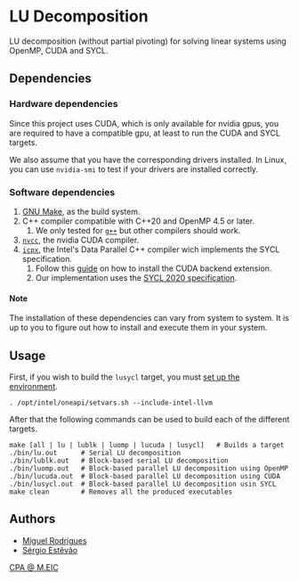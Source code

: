 # LU Decomposition

LU decomposition (without partial pivoting)
for solving linear systems using OpenMP, CUDA and SYCL.

## Dependencies

### Hardware dependencies

Since this project uses CUDA, which is only available for nvidia gpus, 
you are required to have a compatible gpu, at least to run the CUDA and SYCL targets.

We also assume that you have the corresponding drivers installed.
In Linux, you can use `nvidia-smi` to test if your drivers are installed correctly.

### Software dependencies

1. [GNU Make](https://www.gnu.org/software/make/), as the build system.
2. C++ compiler compatible with C++20 and OpenMP 4.5 or later.
    1. We only tested for [`g++`](https://gcc.gnu.org/) but other compilers should work.
3. [`nvcc`](https://docs.nvidia.com/cuda/cuda-compiler-driver-nvcc/), the nvidia CUDA compiler.
4. [`icpx`](https://intel.github.io/llvm-docs/), the Intel's Data Parallel C++ compiler wich implements the SYCL specification.
    1. Follow this [guide](https://developer.codeplay.com/products/oneapi/nvidia/2023.1.0/guides/get-started-guide-nvidia)
       on how to install the CUDA backend extension.
    2. Our implementation uses the [SYCL 2020 specification](https://www.khronos.org/files/sycl/sycl-2020-reference-guide.pdf).

#### Note

The installation of these dependencies can vary from system to system.
It is up to you to figure out how to install and execute them in your system.

## Usage

First, if you wish to build the `lusycl` target,
you must [set up the environment](https://developer.codeplay.com/products/oneapi/nvidia/2023.1.0/guides/get-started-guide-nvidia#set-up-your-environment).

```console
. /opt/intel/oneapi/setvars.sh --include-intel-llvm
```

After that the following commands can be used to build each of the different targets.

```console
make [all | lu | lublk | luomp | lucuda | lusycl]   # Builds a target
./bin/lu.out      # Serial LU decomposition
./bin/lublk.out   # Block-based serial LU decomposition
./bin/luomp.out   # Block-based parallel LU decomposition using OpenMP
./bin/lucuda.out  # Block-based parallel LU decomposition using CUDA
./bin/lusycl.out  # Block-based parallel LU decomposition usin SYCL
make clean        # Removes all the produced executables
```

## Authors

- [Miguel Rodrigues](mailto:up201906042@edu.fe.up.pt)
- [Sérgio Estêvão](mailto:up201905680@edu.fe.up.pt)

[CPA @ M.EIC](https://sigarra.up.pt/feup/pt/ucurr_geral.ficha_uc_view?pv_ocorrencia_id=486270)
